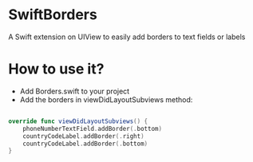 # SwiftBorders

A Swift extension on UIView to easily add borders to text fields or labels



# How to use it?

- Add Borders.swift to your project
- Add the borders in viewDidLayoutSubviews method:

``` Swift

override func viewDidLayoutSubviews() {
    phoneNumberTextField.addBorder(.bottom)
    countryCodeLabel.addBorder(.right)
    countryCodeLabel.addBorder(.bottom)
}  

```
